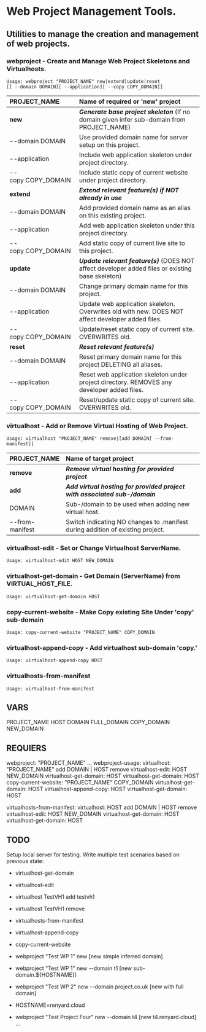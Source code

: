 # Web Project Management Tools.
## Utilities to manage the creation and management of web projects.
### webproject - Create and Manage Web Project Skeletons and Virtualhosts.
```
Usage: webproject "PROJECT_NAME" new|extend|update|reset   
[[ --domain DOMAIN][ --application][ --copy COPY_DOMAIN]]
```
| **PROJECT_NAME**              | ****Name of required or 'new' project****                                                          |
| :---------------------------- | :------------------------------------------------------------------------------------------------- |
| **new**                       | ***Generate base project skeleton*** (If no domain given infer sub-domain from PROJECT_NAME)       |
| --domain&nbsp;DOMAIN          | Use provided domain name for server setup on this project.                                         |
| --application                 | Include web application skeleton under project directory.                                          |
| --copy&nbsp;COPY_DOMAIN       | Include static copy of current website under project directory.                                    |
| **extend**                    | ***Extend relevant feature(s) if NOT already in use***                                             |
| --domain&nbsp;DOMAIN          | Add provided domain name as an alias on this existing project.                                     |
| --application                 | Add web application skeleton under this project directory.                                         |
| --copy&nbsp;COPY_DOMAIN       | Add static copy of current live site to this project.                                              |
| **update**                    | ***Update relevant feature(s)*** (DOES NOT affect developer added files or existing base skeleton) |
| --domain&nbsp;DOMAIN          | Change primary domain name for this project.                                                       |
| --application                 | Update web application skeleton. Overwrites old with new. DOES NOT affect developer added files.   |
| --copy&nbsp;COPY_DOMAIN       | Update/reset static copy of current site. OVERWRITES old.                                          |
| **reset**                     | ***Reset relevant feature(s)***                                                                    |
| --domain&nbsp;DOMAIN          | Reset primary domain name for this project DELETING all aliases.                                   |
| --application                 | Reset web application skeleton under project directory. REMOVES any developer added files.         |
| --copy&nbsp;COPY_DOMAIN       | Reset/update static copy of current site. OVERWRITES old.                                          |
### virtualhost - Add or Remove Virtual Hosting of Web Project.
```
Usage: virtualhost "PROJECT_NAME" remove|[add DOMAIN[ --from-manifest]]
```
| **PROJECT_NAME**              | ****Name of target project****                                                 |
| :---------------------------- | :----------------------------------------------------------------------------- |
| **remove**                    | ***Remove virtual hosting for provided project***                              |
| **add**                       | ***Add virtual hosting for provided project with associated sub-/domain***     |
| DOMAIN                        | Sub-/domain to be used when adding new virtual host.                           |
| --from-manifest               | Switch indicating NO changes to .manifest during addition of existing project. |
### virtualhost-edit - Set or Change Virtualhost ServerName.
```
Usage: virtualhost-edit HOST NEW_DOMAIN
```
### virtualhost-get-domain - Get Domain (ServerName) from VIRTUAL_HOST_FILE. 
```
Usage: virtualhost-get-domain HOST
```
### copy-current-website - Make Copy existing Site Under 'copy' sub-domain  
```
Usage: copy-current-website "PROJECT_NAME" COPY_DOMAIN
```
### virtualhost-append-copy - Add virtualhost sub-domain 'copy.' 
```
Usage: virtualhost-append-copy HOST
```
### virtualhosts-from-manifest
```
Usage: virtualhost-from-manifest
```

VARS
----
PROJECT_NAME
HOST
DOMAIN
FULL_DOMAIN
COPY_DOMAIN
NEW_DOMAIN

REQUIERS
--------
webproject: "PROJECT_NAME" ...
    webproject-usage:
    virtualhost: "PROJECT_NAME" add DOMAIN | HOST remove
        virtualhost-edit: HOST NEW_DOMAIN
            virtualhost-get-domain: HOST
        virtualhost-get-domain: HOST
    copy-current-website: "PROJECT_NAME" COPY_DOMAIN
        virtualhost-get-domain: HOST
        virtualhost-append-copy: HOST
            virtualhost-get-domain: HOST

virtualhosts-from-manifest:
    virtualhost: HOST add DOMAIN | HOST remove
        virtualhost-edit: HOST NEW_DOMAIN
            virtualhost-get-domain: HOST
        virtualhost-get-domain: HOST

## TODO
Setup local server for testing.
Write multiple test scenarios based on previous state:
- virtualhost-get-domain
- virtualhost-edit
- virtualhost TestVH1 add testvh1
- virtualhost TestVH1 remove
- virtualhosts-from-manifest
- virtualhost-append-copy
- copy-current-website
- webproject "Test WP 1" new [new simple inferred domain]

- webproject "Test WP 1" new --domain t1 [new sub-domain.${HOSTNAME}]
- webproject "Test WP 2" new --domain project.co.uk [new with full domain]

- HOSTNAME=renyard.cloud
- webproject "Test Project Four" new --domain t4 [new t4.renyard.cloud]
...

